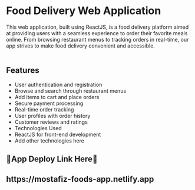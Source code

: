 <h1>Food Delivery Web Application </h1>
This web application, built using ReactJS, is a food delivery platform aimed at providing users with a seamless experience to order their favorite meals online. From browsing restaurant menus to tracking orders in real-time, our app strives to make food delivery convenient and accessible. </br> </br>

<h2>Features</h2>

- User authentication and registration </br>
- Browse and search through restaurant menus </br>
- Add items to cart and place orders </br>
- Secure payment processing </br>
- Real-time order tracking </br>
- User profiles with order history </br>
- Customer reviews and ratings </br>
- Technologies Used </br>
- ReactJS for front-end development </br>
- Add other technologies here</br>


<h2>🌼App Deploy Link Here🌼 </h2><h2>https://mostafiz-foods-app.netlify.app </h2>


